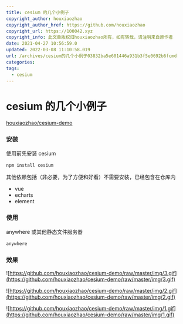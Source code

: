 ```yaml
---
title: cesium 的几个小例子
copyright_author: houxiaozhao
copyright_author_href: https://github.com/houxiaozhao
copyright_url: https://100042.xyz
copyright_info: 此文章版权归houxiaozhao所有，如有转载，请注明来自原作者
date: 2021-04-27 10:56:59.0
updated: 2022-03-08 11:10:58.019
url: /archives/cesium的几个小例子03832ba5e601446a931b3f5e0692b6fcmd
categories:
tags:
  - cesium
---
```


# cesium 的几个小例子

[houxiaozhao/cesium-demo](https://github.com/houxiaozhao/cesium-demo)

### **安装**

使用前先安装 cesium

```bash
npm install cesium
```

其他依赖包括（非必要，为了方便和好看）不需要安装，已经包含在仓库内

- vue
- echarts
- element

### **使用**

anywhere 或其他静态文件服务器

```bash
anywhere
```

### **效果**

![https://github.com/houxiaozhao/cesium-demo/raw/master/img/3.gif](https://github.com/houxiaozhao/cesium-demo/raw/master/img/3.gif)

![https://github.com/houxiaozhao/cesium-demo/raw/master/img/2.gif](https://github.com/houxiaozhao/cesium-demo/raw/master/img/2.gif)

![https://github.com/houxiaozhao/cesium-demo/raw/master/img/1.gif](https://github.com/houxiaozhao/cesium-demo/raw/master/img/1.gif)
